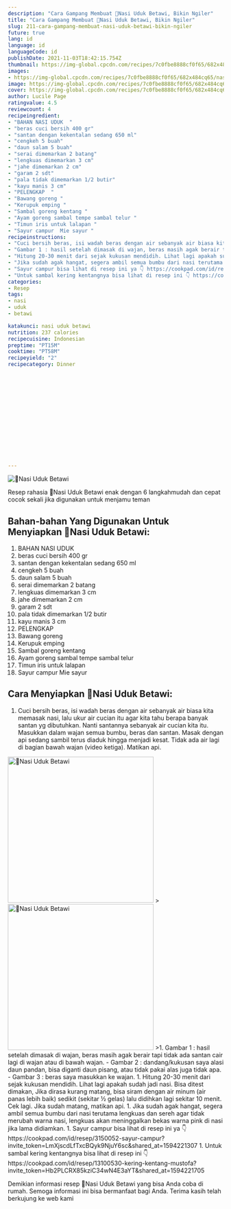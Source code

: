 ```yaml
---
description: "Cara Gampang Membuat 💓Nasi Uduk Betawi, Bikin Ngiler"
title: "Cara Gampang Membuat 💓Nasi Uduk Betawi, Bikin Ngiler"
slug: 211-cara-gampang-membuat-nasi-uduk-betawi-bikin-ngiler
future: true
lang: id
language: id
languageCode: id
publishDate: 2021-11-03T18:42:15.754Z 
thumbnail: https://img-global.cpcdn.com/recipes/7c0fbe8888cf0f65/682x484cq65/nasi-uduk-betawi-foto-resep-utama.webp
images:
- https://img-global.cpcdn.com/recipes/7c0fbe8888cf0f65/682x484cq65/nasi-uduk-betawi-foto-resep-utama.webp
image: https://img-global.cpcdn.com/recipes/7c0fbe8888cf0f65/682x484cq65/nasi-uduk-betawi-foto-resep-utama.webp
cover: https://img-global.cpcdn.com/recipes/7c0fbe8888cf0f65/682x484cq65/nasi-uduk-betawi-foto-resep-utama.webp
author: Lucile Page
ratingvalue: 4.5
reviewcount: 4
recipeingredient:
- "BAHAN NASI UDUK  "
- "beras cuci bersih 400 gr"
- "santan dengan kekentalan sedang 650 ml"
- "cengkeh 5 buah"
- "daun salam 5 buah"
- "serai dimemarkan 2 batang"
- "lengkuas dimemarkan 3 cm"
- "jahe dimemarkan 2 cm"
- "garam 2 sdt"
- "pala tidak dimemarkan 1/2 butir"
- "kayu manis 3 cm"
- "PELENGKAP  "
- "Bawang goreng "
- "Kerupuk emping "
- "Sambal goreng kentang "
- "Ayam goreng sambal tempe sambal telur "
- "Timun iris untuk lalapan "
- "Sayur campur  Mie sayur "
recipeinstructions:
- "Cuci bersih beras, isi wadah beras dengan air sebanyak air biasa kita memasak nasi, lalu ukur air cucian itu agar kita tahu berapa banyak santan yg dibutuhkan. Nanti santannya sebanyak air cucian kita itu. Masukkan dalam wajan semua bumbu, beras dan santan. Masak dengan api sedang sambil terus diaduk hingga menjadi kesat. Tidak ada air lagi di bagian bawah wajan (video ketiga). Matikan api."
- "Gambar 1 : hasil setelah dimasak di wajan, beras masih agak berair tapi tidak ada santan cair lagi di wajan atau di bawah wajan. Gambar 2 : dandang/kukusan saya alasi daun pandan, bisa diganti daun pisang, atau tidak pakai alas juga tidak apa. Gambar 3 : beras saya masukkan ke wajan."
- "Hitung 20-30 menit dari sejak kukusan mendidih. Lihat lagi apakah sudah jadi nasi. Bisa ditest dimakan, Jika dirasa kurang matang, bisa siram dengan air minum (air panas lebih baik) sedikit (sekitar ½ gelas) lalu didihkan lagi sekitar 10 menit. Cek lagi. Jika sudah matang, matikan api."
- "Jika sudah agak hangat, segera ambil semua bumbu dari nasi terutama lengkuas dan sereh agar tidak merubah warna nasi, lengkuas akan meninggalkan bekas warna pink di nasi jika lama didiamkan."
- "Sayur campur bisa lihat di resep ini ya 👇 https://cookpad.com/id/resep/3150052-sayur-campur?invite_token=LmXjscdLfTxcBQyk9NjuY6sc&amp;shared_at=1594221307"
- "Untuk sambal kering kentangnya bisa lihat di resep ini 👇 https://cookpad.com/id/resep/13100530-kering-kentang-mustofa?invite_token=Hb2PLCRX85kziC34wN4E3aYT&amp;shared_at=1594221705"
categories:
- Resep
tags:
- nasi
- uduk
- betawi

katakunci: nasi uduk betawi 
nutrition: 237 calories
recipecuisine: Indonesian
preptime: "PT15M"
cooktime: "PT58M"
recipeyield: "2"
recipecategory: Dinner


     
    
    
    
    
    
    
    
    
    
    
      
    
---
```



![💓Nasi Uduk Betawi](https://img-global.cpcdn.com/recipes/7c0fbe8888cf0f65/682x484cq65/nasi-uduk-betawi-foto-resep-utama.webp)

Resep rahasia 💓Nasi Uduk Betawi  enak dengan 6 langkahmudah dan cepat cocok sekali jika digunakan untuk menjamu teman

<!--inarticleads1-->

## Bahan-bahan Yang Digunakan Untuk Menyiapkan 💓Nasi Uduk Betawi:

1. BAHAN NASI UDUK  
1. beras cuci bersih 400 gr
1. santan dengan kekentalan sedang 650 ml
1. cengkeh 5 buah
1. daun salam 5 buah
1. serai dimemarkan 2 batang
1. lengkuas dimemarkan 3 cm
1. jahe dimemarkan 2 cm
1. garam 2 sdt
1. pala tidak dimemarkan 1/2 butir
1. kayu manis 3 cm
1. PELENGKAP  
1. Bawang goreng 
1. Kerupuk emping 
1. Sambal goreng kentang 
1. Ayam goreng sambal tempe sambal telur 
1. Timun iris untuk lalapan 
1. Sayur campur  Mie sayur 



<!--inarticleads2-->

## Cara Menyiapkan 💓Nasi Uduk Betawi:

1. Cuci bersih beras, isi wadah beras dengan air sebanyak air biasa kita memasak nasi, lalu ukur air cucian itu agar kita tahu berapa banyak santan yg dibutuhkan. Nanti santannya sebanyak air cucian kita itu. Masukkan dalam wajan semua bumbu, beras dan santan. Masak dengan api sedang sambil terus diaduk hingga menjadi kesat. Tidak ada air lagi di bagian bawah wajan (video ketiga). Matikan api.
<img class="lazyload" data-src="//assets-global.cpcdn.com/assets/icons/button_play-2c75c40dde080a61004c1f40b05d8f140eaff45d7e9e6481dc71c63d2e7c4909.png" alt="💓Nasi Uduk Betawi" width="340" height="340">
><img class="lazyload" data-src="//assets-global.cpcdn.com/assets/icons/button_play-2c75c40dde080a61004c1f40b05d8f140eaff45d7e9e6481dc71c63d2e7c4909.png" alt="💓Nasi Uduk Betawi" width="340" height="340">
>1. Gambar 1 : hasil setelah dimasak di wajan, beras masih agak berair tapi tidak ada santan cair lagi di wajan atau di bawah wajan. - Gambar 2 : dandang/kukusan saya alasi daun pandan, bisa diganti daun pisang, atau tidak pakai alas juga tidak apa. - Gambar 3 : beras saya masukkan ke wajan.
1. Hitung 20-30 menit dari sejak kukusan mendidih. Lihat lagi apakah sudah jadi nasi. Bisa ditest dimakan, Jika dirasa kurang matang, bisa siram dengan air minum (air panas lebih baik) sedikit (sekitar ½ gelas) lalu didihkan lagi sekitar 10 menit. Cek lagi. Jika sudah matang, matikan api.
1. Jika sudah agak hangat, segera ambil semua bumbu dari nasi terutama lengkuas dan sereh agar tidak merubah warna nasi, lengkuas akan meninggalkan bekas warna pink di nasi jika lama didiamkan.
1. Sayur campur bisa lihat di resep ini ya 👇 https://cookpad.com/id/resep/3150052-sayur-campur?invite_token=LmXjscdLfTxcBQyk9NjuY6sc&amp;shared_at=1594221307
1. Untuk sambal kering kentangnya bisa lihat di resep ini 👇 https://cookpad.com/id/resep/13100530-kering-kentang-mustofa?invite_token=Hb2PLCRX85kziC34wN4E3aYT&amp;shared_at=1594221705




Demikian informasi  resep 💓Nasi Uduk Betawi   yang bisa Anda coba di rumah. Semoga informasi ini bisa bermanfaat bagi Anda. Terima kasih telah berkujung ke web kami
